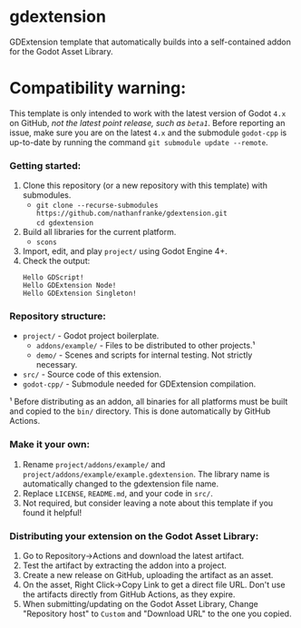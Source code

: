 # gdextension

GDExtension template that automatically builds into a self-contained addon for the Godot Asset Library.

# Compatibility warning:

This template is only intended to work with the latest version of Godot `4.x` on GitHub, _not the latest point release, such as `beta1`_. Before reporting an issue, make sure you are on the latest `4.x` and the submodule `godot-cpp` is up-to-date by running the command `git submodule update --remote`.

### Getting started:
1. Clone this repository (or a new repository with this template) with submodules.
    - `git clone --recurse-submodules https://github.com/nathanfranke/gdextension.git` \
      `cd gdextension`
2. Build all libraries for the current platform.
    - `scons`
3. Import, edit, and play `project/` using Godot Engine 4+.
4. Check the output:
   ```
   Hello GDScript!
   Hello GDExtension Node!
   Hello GDExtension Singleton!
   ```

### Repository structure:
- `project/` - Godot project boilerplate.
  - `addons/example/` - Files to be distributed to other projects.¹
  - `demo/` - Scenes and scripts for internal testing. Not strictly necessary.
- `src/` - Source code of this extension.
- `godot-cpp/` - Submodule needed for GDExtension compilation.

¹ Before distributing as an addon, all binaries for all platforms must be built and copied to the `bin/` directory. This is done automatically by GitHub Actions.

### Make it your own:
1. Rename `project/addons/example/` and `project/addons/example/example.gdextension`. The library name is automatically changed to the gdextension file name.
2. Replace `LICENSE`, `README.md`, and your code in `src/`.
3. Not required, but consider leaving a note about this template if you found it helpful!

### Distributing your extension on the Godot Asset Library:
1. Go to Repository→Actions and download the latest artifact.
2. Test the artifact by extracting the addon into a project.
3. Create a new release on GitHub, uploading the artifact as an asset.
4. On the asset, Right Click→Copy Link to get a direct file URL. Don't use the artifacts directly from GitHub Actions, as they expire.
5. When submitting/updating on the Godot Asset Library, Change "Repository host" to `Custom` and "Download URL" to the one you copied.
